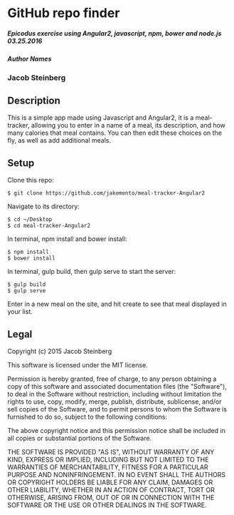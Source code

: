# GitHub repo finder

##### Epicodus exercise using Angular2, javascript, npm, bower and node.js 03.25.2016

##### Author Names
### Jacob Steinberg

## Description
This is a simple app made using Javascript and Angular2, it is a meal-tracker, allowing you to enter in a name of a meal, its description, and how many calories that meal contains. You can then edit these choices on the fly, as well as add additional meals.

## Setup

Clone this repo:
```
$ git clone https://github.com/jakemento/meal-tracker-Angular2
```

Navigate to its directory:
```
$ cd ~/Desktop
$ cd meal-tracker-Angular2
```

In terminal, npm install and bower install:
```
$ npm install
$ bower install
```

In terminal, gulp build, then gulp serve to start the server:

```
$ gulp build
$ gulp serve
```

Enter in a new meal on the site, and hit create to see that meal displayed in your list.




## Legal

Copyright (c) 2015 Jacob Steinberg

This software is licensed under the MIT license.

Permission is hereby granted, free of charge, to any person obtaining a copy
of this software and associated documentation files (the "Software"), to deal
in the Software without restriction, including without limitation the rights
to use, copy, modify, merge, publish, distribute, sublicense, and/or sell
copies of the Software, and to permit persons to whom the Software is
furnished to do so, subject to the following conditions:

The above copyright notice and this permission notice shall be included in
all copies or substantial portions of the Software.

THE SOFTWARE IS PROVIDED "AS IS", WITHOUT WARRANTY OF ANY KIND, EXPRESS OR
IMPLIED, INCLUDING BUT NOT LIMITED TO THE WARRANTIES OF MERCHANTABILITY,
FITNESS FOR A PARTICULAR PURPOSE AND NONINFRINGEMENT. IN NO EVENT SHALL THE
AUTHORS OR COPYRIGHT HOLDERS BE LIABLE FOR ANY CLAIM, DAMAGES OR OTHER
LIABILITY, WHETHER IN AN ACTION OF CONTRACT, TORT OR OTHERWISE, ARISING FROM,
OUT OF OR IN CONNECTION WITH THE SOFTWARE OR THE USE OR OTHER DEALINGS IN
THE SOFTWARE.
